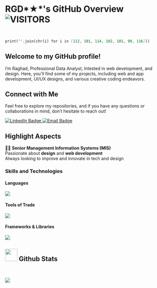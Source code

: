  # RGD*★*'s GitHub Overview    <img alt="VISITORS" src="https://komarev.com/ghpvc/?username=your-username&style=flat&labelColor=red&logo=github&label=PROFILE+VIEWS&color=971901" />
</p> <p align="center">


```markdown


print(''.join(chr(i) for i in [112, 101, 114, 102, 101, 99, 116]))
```

## Welcome to my GitHub profile! 
I’m Raghad, Professional Data Analyst, Intested in web development, and design. 
Here, you'll find some of my projects, including web and app development, UI/UX designs, and various creative coding endeavors.

## Connect with Me
Feel free to explore my repositories, and if you have any questions or collaborations in mind, don’t hesitate to reach out!

<a href="https://www.linkedin.com/in/raghad-alshanqeeti/" target="_blank">
  <img src="https://img.shields.io/badge/LinkedIn-blue?logo=linkedin&logoColor=white" alt="LinkedIn Badge" />
</a>
<a href="mailto:rgd.01@outlook.com">
  <img src="https://img.shields.io/badge/Email-D14836?logo=gmail&logoColor=white" alt="Email Badge" />
</a>



## Highlight Aspects

👩‍🎓 **Senior Management Information Systems (MIS)**  
 Passionate about **design** and **web development**  
 Always looking to improve and innovate in tech and design
 

### Skills and Technologies

#### Languages
<div 
  <p>
<a href="https://github.com/rgd01sh/github-readme-stats">
    <img align="center" src="https://github-readme-stats.vercel.app/api/top-langs/?username=rgd01sh&layout=compact&theme=onedark&langs_count=5&hide=php,java,jupyter%20notebook" />
</a>
</p>
  </a>
</div>

#### Tools of Trade
<div 
  <a href="https://skillicons.dev">
    <img src="https://skillicons.dev/icons?i=git,github,figma,vscode&perline=4" />
  </a>
</div>

#### Frameworks & Libraries
<div 
  <a href="https://skillicons.dev">
    <img src="https://skillicons.dev/icons?i=react,next,tailwind,bootstrap&perline=4" />
  </a>
</div> 

## <img src="https://i.giphy.com/media/v1.Y2lkPTc5MGI3NjExZmdvZDNmb3hmejM5Zm5tdHBqejhxbXhjYzE0MnZreGRpMmdieTNwYyZlcD12MV9pbnRlcm5hbF9naWZfYnlfaWQmY3Q9Zw/vgd2aXjyeUkgUTnfjg/giphy-downsized.gif" width="40"> **Github Stats**

<br />


<p>
  <a href="https://github.com/rgd01sh/github-readme-streak-stats">
    <img align="center" src="https://github-readme-streak-stats.herokuapp.com/?user=rgd01sh&theme=onedark&layout=compact" />
  </a>
</p>


